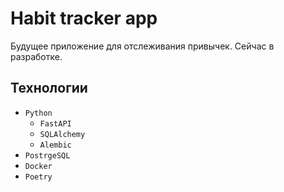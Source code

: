 # Habit tracker app

Будущее приложение для отслеживания привычек. Сейчас в разработке.

## Технологии

- `Python`
  - `FastAPI`
  - `SQLAlchemy`
  - `Alembic`
- `PostrgeSQL`
- `Docker`
- `Poetry`